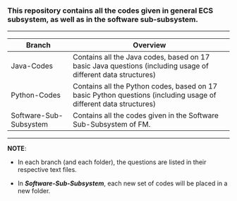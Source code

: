 ### This repository contains all the codes given in general ECS subsystem, as well as in the software sub-subsystem. ###

- - - -
   Branch     |   Overview
------------- | -------------
Java-Codes  | Contains all the Java codes, based on 17 basic Java questions (including usage of different data structures)
Python-Codes  | Contains all the Python codes, based on 17 basic Python questions (including usage of different data structures)
Software-Sub-Subsystem | Contains all the codes given in the Software Sub-Subsystem of FM.

- - - -
**NOTE**:

- In each branch (and each folder), the questions are listed in their respective text files.

- In ___Software-Sub-Subsystem___, each new set of codes will be placed in a new folder.

